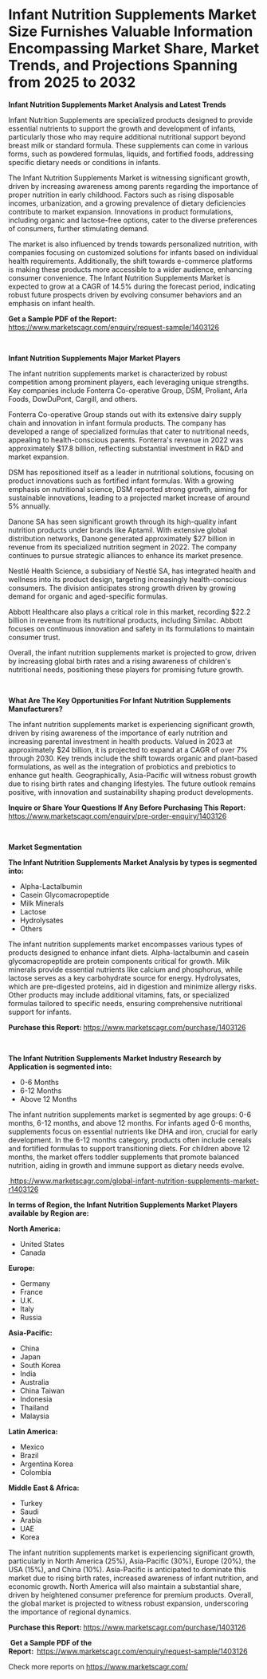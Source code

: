 <p><h1>Infant Nutrition Supplements Market Size Furnishes Valuable Information Encompassing Market Share, Market Trends, and Projections Spanning from 2025 to 2032</h1></p><p><strong>Infant Nutrition Supplements Market Analysis and Latest Trends</strong></p>
<p><p>Infant Nutrition Supplements are specialized products designed to provide essential nutrients to support the growth and development of infants, particularly those who may require additional nutritional support beyond breast milk or standard formula. These supplements can come in various forms, such as powdered formulas, liquids, and fortified foods, addressing specific dietary needs or conditions in infants.</p><p>The Infant Nutrition Supplements Market is witnessing significant growth, driven by increasing awareness among parents regarding the importance of proper nutrition in early childhood. Factors such as rising disposable incomes, urbanization, and a growing prevalence of dietary deficiencies contribute to market expansion. Innovations in product formulations, including organic and lactose-free options, cater to the diverse preferences of consumers, further stimulating demand.</p><p>The market is also influenced by trends towards personalized nutrition, with companies focusing on customized solutions for infants based on individual health requirements. Additionally, the shift towards e-commerce platforms is making these products more accessible to a wider audience, enhancing consumer convenience. The Infant Nutrition Supplements Market is expected to grow at a CAGR of 14.5% during the forecast period, indicating robust future prospects driven by evolving consumer behaviors and an emphasis on infant health.</p></p>
<p><strong>Get a Sample PDF of the Report:&nbsp;</strong> <a href="https://www.marketscagr.com/enquiry/request-sample/1403126?utm_campaign=1901&utm_medium=2&utm_source=Github&utm_content=ia&utm_term=12012025&utm_id=infant-nutrition-supplements">https://www.marketscagr.com/enquiry/request-sample/1403126</a></p>
<p>&nbsp;</p>
<p><strong>Infant Nutrition Supplements Major Market Players</strong></p>
<p><p>The infant nutrition supplements market is characterized by robust competition among prominent players, each leveraging unique strengths. Key companies include Fonterra Co-operative Group, DSM, Proliant, Arla Foods, DowDuPont, Cargill, and others.</p><p>Fonterra Co-operative Group stands out with its extensive dairy supply chain and innovation in infant formula products. The company has developed a range of specialized formulas that cater to nutritional needs, appealing to health-conscious parents. Fonterra's revenue in 2022 was approximately $17.8 billion, reflecting substantial investment in R&D and market expansion.</p><p>DSM has repositioned itself as a leader in nutritional solutions, focusing on product innovations such as fortified infant formulas. With a growing emphasis on nutritional science, DSM reported strong growth, aiming for sustainable innovations, leading to a projected market increase of around 5% annually.</p><p>Danone SA has seen significant growth through its high-quality infant nutrition products under brands like Aptamil. With extensive global distribution networks, Danone generated approximately $27 billion in revenue from its specialized nutrition segment in 2022. The company continues to pursue strategic alliances to enhance its market presence.</p><p>Nestlé Health Science, a subsidiary of Nestlé SA, has integrated health and wellness into its product design, targeting increasingly health-conscious consumers. The division anticipates strong growth driven by growing demand for organic and aged-specific formulas.</p><p>Abbott Healthcare also plays a critical role in this market, recording $22.2 billion in revenue from its nutritional products, including Similac. Abbott focuses on continuous innovation and safety in its formulations to maintain consumer trust.</p><p>Overall, the infant nutrition supplements market is projected to grow, driven by increasing global birth rates and a rising awareness of children's nutritional needs, positioning these players for promising future growth.</p></p>
<p>&nbsp;</p>
<p><strong>What Are The Key Opportunities For Infant Nutrition Supplements Manufacturers?</strong></p>
<p><p>The infant nutrition supplements market is experiencing significant growth, driven by rising awareness of the importance of early nutrition and increasing parental investment in health products. Valued in 2023 at approximately $24 billion, it is projected to expand at a CAGR of over 7% through 2030. Key trends include the shift towards organic and plant-based formulations, as well as the integration of probiotics and prebiotics to enhance gut health. Geographically, Asia-Pacific will witness robust growth due to rising birth rates and changing lifestyles. The future outlook remains positive, with innovation and sustainability shaping product developments.</p></p>
<p><strong>Inquire or Share Your Questions If Any Before Purchasing This Report:</strong> <a href="https://www.marketscagr.com/enquiry/pre-order-enquiry/1403126?utm_campaign=1901&utm_medium=2&utm_source=Github&utm_content=ia&utm_term=12012025&utm_id=infant-nutrition-supplements">https://www.marketscagr.com/enquiry/pre-order-enquiry/1403126</a></p>
<p>&nbsp;</p>
<p><strong>Market Segmentation</strong></p>
<p><strong>The Infant Nutrition Supplements Market Analysis by types is segmented into:</strong></p>
<p><ul><li>Alpha-Lactalbumin</li><li>Casein Glycomacropeptide</li><li>Milk Minerals</li><li>Lactose</li><li>Hydrolysates</li><li>Others</li></ul></p>
<p><p>The infant nutrition supplements market encompasses various types of products designed to enhance infant diets. Alpha-lactalbumin and casein glycomacropeptide are protein components critical for growth. Milk minerals provide essential nutrients like calcium and phosphorus, while lactose serves as a key carbohydrate source for energy. Hydrolysates, which are pre-digested proteins, aid in digestion and minimize allergy risks. Other products may include additional vitamins, fats, or specialized formulas tailored to specific needs, ensuring comprehensive nutritional support for infants.</p></p>
<p><strong>Purchase this Report:&nbsp;</strong><a href="https://www.marketscagr.com/purchase/1403126?utm_campaign=1901&utm_medium=2&utm_source=Github&utm_content=ia&utm_term=12012025&utm_id=infant-nutrition-supplements">https://www.marketscagr.com/purchase/1403126</a></p>
<p>&nbsp;</p>
<p><strong>The Infant Nutrition Supplements Market Industry Research by Application is segmented into:</strong></p>
<p><ul><li>0-6 Months</li><li>6-12 Months</li><li>Above 12 Months</li></ul></p>
<p><p>The infant nutrition supplements market is segmented by age groups: 0-6 months, 6-12 months, and above 12 months. For infants aged 0-6 months, supplements focus on essential nutrients like DHA and iron, crucial for early development. In the 6-12 months category, products often include cereals and fortified formulas to support transitioning diets. For children above 12 months, the market offers toddler supplements that promote balanced nutrition, aiding in growth and immune support as dietary needs evolve.</p></p>
<p><a href="https://www.marketscagr.com/global-infant-nutrition-supplements-market-r1403126?utm_campaign=1901&utm_medium=2&utm_source=Github&utm_content=ia&utm_term=12012025&utm_id=infant-nutrition-supplements">&nbsp;https://www.marketscagr.com/global-infant-nutrition-supplements-market-r1403126</a></p>
<p><strong>In terms of Region, the Infant Nutrition Supplements Market Players available by Region are:</strong></p>
<p>
    <p> <strong> North America: </strong>
        <ul>
            <li>United States</li>
            <li>Canada</li>
        </ul>
        </p> 
    <p> <strong> Europe: </strong>
        <ul>
            <li>Germany</li>
            <li>France</li>
            <li>U.K.</li>
            <li>Italy</li>
            <li>Russia</li>
        </ul>
        </p> 
    <p> <strong> Asia-Pacific: </strong>
        <ul>
            <li>China</li>
            <li>Japan</li>
            <li>South Korea</li>
            <li>India</li>
            <li>Australia</li>
            <li>China Taiwan</li>
            <li>Indonesia</li>
            <li>Thailand</li>
            <li>Malaysia</li>
        </ul>
        </p> 
    <p> <strong> Latin America: </strong>
        <ul>
            <li>Mexico</li>
            <li>Brazil</li>
            <li>Argentina Korea</li>
            <li>Colombia</li>
        </ul>
        </p> 
    <p> <strong> Middle East & Africa: </strong>
        <ul>
            <li>Turkey</li>
            <li>Saudi</li>
            <li>Arabia</li>
            <li>UAE</li>
            <li>Korea</li>
        </ul>
    </p>
    </p>
<p><p>The infant nutrition supplements market is experiencing significant growth, particularly in North America (25%), Asia-Pacific (30%), Europe (20%), the USA (15%), and China (10%). Asia-Pacific is anticipated to dominate this market due to rising birth rates, increased awareness of infant nutrition, and economic growth. North America will also maintain a substantial share, driven by heightened consumer preference for premium products. Overall, the global market is projected to witness robust expansion, underscoring the importance of regional dynamics.</p></p>
<p><strong>Purchase this Report: </strong><a href="https://www.marketscagr.com/purchase/1403126?utm_campaign=1901&utm_medium=2&utm_source=Github&utm_content=ia&utm_term=12012025&utm_id=infant-nutrition-supplements">https://www.marketscagr.com/purchase/1403126</a></p>
<p>&nbsp;<strong>Get a Sample PDF of the Report:&nbsp;&nbsp;</strong><a href="https://www.marketscagr.com/enquiry/request-sample/1403126?utm_campaign=1901&utm_medium=2&utm_source=Github&utm_content=ia&utm_term=12012025&utm_id=infant-nutrition-supplements">https://www.marketscagr.com/enquiry/request-sample/1403126</a></p>
<p><strong></strong></p>
<p>Check more reports on <a href="https://www.marketscagr.com/?utm_campaign=1901&utm_medium=2&utm_source=Github&utm_content=ia&utm_term=12012025&utm_id=infant-nutrition-supplements">https://www.marketscagr.com/</a></p>
